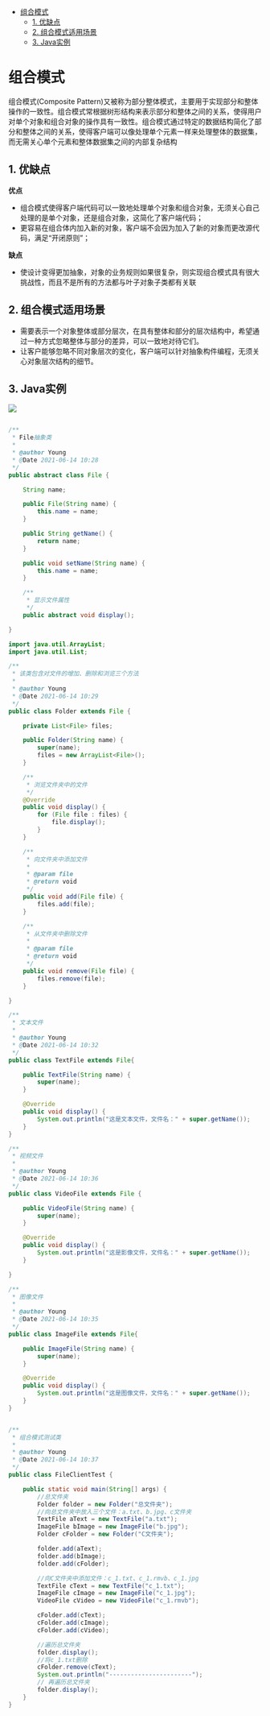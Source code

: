 - [组合模式](#组合模式)
  - [1. 优缺点](#1-优缺点)
  - [2. 组合模式适用场景](#2-组合模式适用场景)
  - [3. Java实例](#3-java实例)

# 组合模式

组合模式(Composite Pattern)又被称为部分整体模式，主要用于实现部分和整体操作的一致性。组合模式常根据树形结构来表示部分和整体之间的关系，使得用户对单个对象和组合对象的操作具有一致性。组合模式通过特定的数据结构简化了部分和整体之间的关系，使得客户端可以像处理单个元素一样来处理整体的数据集，而无需关心单个元素和整体数据集之间的内部复杂结构

## 1. 优缺点

**优点**

- 组合模式使得客户端代码可以一致地处理单个对象和组合对象，无须关心自己处理的是单个对象，还是组合对象，这简化了客户端代码；
- 更容易在组合体内加入新的对象，客户端不会因为加入了新的对象而更改源代码，满足“开闭原则”；


**缺点**

- 使设计变得更加抽象，对象的业务规则如果很复杂，则实现组合模式具有很大挑战性，而且不是所有的方法都与叶子对象子类都有关联

## 2. 组合模式适用场景

- 需要表示一个对象整体或部分层次，在具有整体和部分的层次结构中，希望通过一种方式忽略整体与部分的差异，可以一致地对待它们。
- 让客户能够忽略不同对象层次的变化，客户端可以针对抽象构件编程，无须关心对象层次结构的细节。

## 3. Java实例

![](./images/CompositePattern.png)

```java

/**
 * File抽象类
 *
 * @author Young
 * @Date 2021-06-14 10:28
 */
public abstract class File {

    String name;

    public File(String name) {
        this.name = name;
    }

    public String getName() {
        return name;
    }

    public void setName(String name) {
        this.name = name;
    }

    /**
     * 显示文件属性
     */
    public abstract void display();

}

import java.util.ArrayList;
import java.util.List;

/**
 * 该类包含对文件的增加、删除和浏览三个方法
 *
 * @author Young
 * @Date 2021-06-14 10:29
 */
public class Folder extends File {

    private List<File> files;

    public Folder(String name) {
        super(name);
        files = new ArrayList<File>();
    }

    /**
     * 浏览文件夹中的文件
     */
    @Override
    public void display() {
        for (File file : files) {
            file.display();
        }
    }

    /**
     * 向文件夹中添加文件
     *
     * @param file
     * @return void
     */
    public void add(File file) {
        files.add(file);
    }

    /**
     * 从文件夹中删除文件
     *
     * @param file
     * @return void
     */
    public void remove(File file) {
        files.remove(file);
    }

}

/**
 * 文本文件
 *
 * @author Young
 * @Date 2021-06-14 10:32
 */
public class TextFile extends File{

    public TextFile(String name) {
        super(name);
    }

    @Override
    public void display() {
        System.out.println("这是文本文件，文件名：" + super.getName());
    }
}

/**
 * 视频文件
 *
 * @author Young
 * @Date 2021-06-14 10:36
 */
public class VideoFile extends File {

    public VideoFile(String name) {
        super(name);
    }

    @Override
    public void display() {
        System.out.println("这是影像文件，文件名：" + super.getName());
    }

}

/**
 * 图像文件
 *
 * @author Young
 * @Date 2021-06-14 10:35
 */
public class ImageFile extends File{

    public ImageFile(String name) {
        super(name);
    }

    @Override
    public void display() {
        System.out.println("这是图像文件，文件名：" + super.getName());
    }
}


/**
 * 组合模式测试类
 *
 * @author Young
 * @Date 2021-06-14 10:37
 */
public class FileClientTest {

    public static void main(String[] args) {
        //总文件夹
        Folder folder = new Folder("总文件夹");
        //向总文件夹中放入三个文件：a.txt、b.jpg、c文件夹
        TextFile aText = new TextFile("a.txt");
        ImageFile bImage = new ImageFile("b.jpg");
        Folder cFolder = new Folder("C文件夹");

        folder.add(aText);
        folder.add(bImage);
        folder.add(cFolder);

        //向C文件夹中添加文件：c_1.txt、c_1.rmvb、c_1.jpg
        TextFile cText = new TextFile("c_1.txt");
        ImageFile cImage = new ImageFile("c_1.jpg");
        VideoFile cVideo = new VideoFile("c_1.rmvb");

        cFolder.add(cText);
        cFolder.add(cImage);
        cFolder.add(cVideo);

        //遍历总文件夹
        folder.display();
        //将c_1.txt删除
        cFolder.remove(cText);
        System.out.println("-----------------------");
        // 再遍历总文件夹
        folder.display();
    }
}


```

